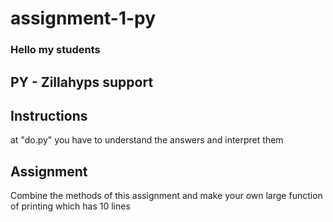 # assignment-1-py

### Hello my students 
## PY - Zillahyps support

## Instructions

at "do.py" you have to understand the answers and interpret them

## Assignment

Combine the methods of this assignment and make your own large function of printing which has 10 lines 